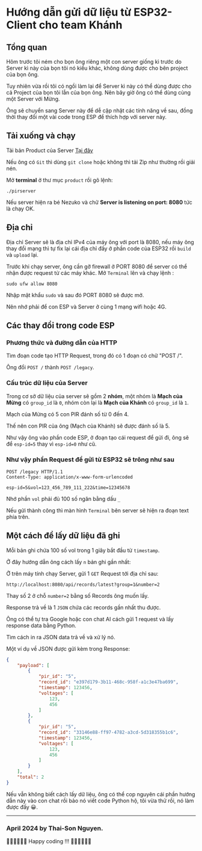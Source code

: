 Hướng dẫn gửi dữ liệu từ ESP32-Client cho team Khánh
==================

Tổng quan
---------

Hôm trước tôi ném cho bọn ông riêng một con server giống kì trước do Server kì này của bọn tôi nó kiểu khác, không dùng được cho bên project của bọn ông.

Tuy nhiên vừa rồi tôi có ngồi làm lại để Server kì này có thể dùng được cho cả Project của bọn tôi lẫn của bọn ông. Nên bây giờ ông có thể dùng cùng một Server với Mừng.

Ông sẽ chuyển sang Server này để dễ cập nhật các tính năng về sau, đồng thời thay đổi một vài code trong ESP để thích hợp với server này.

Tải xuống và chạy
----------

Tải bản Product của Server [Tại đây](https://github.com/sonnt0201/product)

Nếu ông có `Git` thì dùng `git clone` hoặc không thì tải Zip như thường rồi giải nén.

Mở **terminal** ở thư mục `product` rồi gõ lệnh:

```
./pirserver
```

Nếu server hiện ra bé Nezuko và chữ **Server is listening on port: 8080** tức là chạy OK.

Địa chỉ
---------

Địa chỉ Server sẽ là địa chỉ IPv4 của máy ông với port là 8080, nếu máy ông thay đổi mạng thì tự fix lại cái địa chỉ đấy ở phần code của ESP32 rồi `build` và `upload` lại.

Trước khi chạy server, ông cần gỡ firewall ở PORT 8080 để server có thể nhận được request từ các máy khác. Mở `Terminal` lên và chạy lệnh :

```shell
sudo ufw allow 8080
```

Nhập mật khẩu `sudo` và sau đó PORT 8080 sẽ được mở.

Nên nhớ phải để con ESP và Server ở cùng 1 mạng wifi hoặc 4G.

Các thay đổi trong code ESP
-----


### Phương thức và đường dẫn của HTTP

Tìm đoạn code tạo HTTP Request, trong đó có 1 đoạn có chữ "POST /".

Ông đổi  `POST /` thành `POST /legacy`.


### Cấu trúc dữ liệu của Server


Trong cơ sở dữ liệu của server sẽ gồm 2 **nhóm**, một nhóm là **Mạch của Mừng** có `group_id` là `0`, nhóm còn lại là **Mạch của Khánh** có `group_id` là `1`.

Mạch của Mừng có 5 con PIR đánh số từ 0 đến 4.

Thế nên con PIR của ông (Mạch của Khánh) sẽ được đánh số là 5.

Như vậy ông vào phần code ESP, ở đoạn tạo cái request để gửi đi, ông sẽ để `esp-id=5` thay vì `esp-id=0` như cũ.

### Như vậy phần Request để gửi từ ESP32 sẽ trông như sau

```http
POST /legacy HTTP/1.1
Content-Type: application/x-www-form-urlencoded

esp-id=5&vol=123_456_789_111_222&time=12345678
```

Nhớ phần `vol` phải đủ 100 số ngăn bằng dấu `_`

Nếu gửi thành công thì màn hình `Terminal` bên server sẽ hiện ra đoạn text phía trên.

Một cách để lấy dữ liệu đã ghi
----

Mỗi bản ghi chứa 100 số vol trong 1 giây bắt đầu từ `timestamp`.

Ở đây hướng dẫn ông cách lấy `n` bản ghi gần nhất:

Ở trên máy tính chạy Server, gửi 1 `GET` Request tới địa chỉ sau:

```
http://localhost:8080/api/records/latest?group=1&number=2
```
Thay số 2 ở chỗ `number=2` bằng số Records ông muốn lấy.

Response trả về là 1 `JSON` chứa các records gần nhất thu được.

Ông có thể tự tra Google hoặc con chat AI cách gửi 1 request và lấy response data bằng Python. 

Tìm cách in ra JSON data trả về và xử lý nó.

Một ví dụ về JSON được gửi kèm trong Response:

```JSON
{
    "payload": [
        {
            "pir_id": "5",
            "record_id": "e397d179-3b11-468c-958f-a1c3e47ba699",
            "timestamp": 123456,
            "voltages": [
                123,
                456
            ]
        },
        {
            "pir_id": "5",
            "record_id": "33146e88-ff97-4782-a3cd-5d318355b1c6",
            "timestamp": 123456,
            "voltages": [
                123,
                456
            ]
        }
    ],
    "total": 2
}
```

Nếu vẫn không biết cách lấy dữ liệu, ông có thể cop nguyên cái phần hướng dẫn này vào con chat rồi bảo nó viết code Python hộ, tôi vừa thử rồi, nó làm được đấy 😀.

***
### April 2024 by Thai-Son Nguyen.

🧑‍💻🧑‍💻🧑‍💻 Happy coding !!! 🧑‍💻🧑‍💻🧑‍💻




